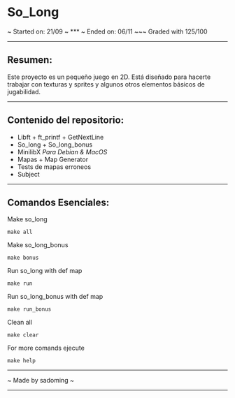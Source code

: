 # So_Long

~ Started on: 21/09 ~ *** ~ Ended on: 06/11 ~~~ Graded with 125/100

***
## Resumen: 
Este proyecto es un pequeño juego en 2D. Está diseñado para hacerte
trabajar con texturas y sprites y algunos otros elementos básicos de jugabilidad.

***
## Contenido del repositorio:
- Libft + ft_printf + GetNextLine
- So_long + So_long_bonus
- MinilibX *Para Debian & MacOS*
- Mapas + Map Generator
- Tests de mapas erroneos
- Subject

***
## Comandos Esenciales:

Make so_long

    make all

Make so_long_bonus

    make bonus

Run so_long with def map

    make run

Run so_long_bonus with def map

    make run_bonus

Clean all

    make clear

For more comands ejecute

    make help

***
~ Made by sadoming ~ 
***
